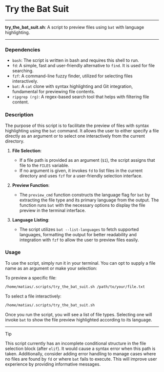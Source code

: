 # Try the Bat Suit

---

**try_the_bat_suit.sh**: A script to preview files using `bat` with language highlighting.

---

### Dependencies

- `bash`: The script is written in bash and requires this shell to run.
- `fd`: A simple, fast and user-friendly alternative to `find`. It is used for file searching.
- `fzf`: A command-line fuzzy finder, utilized for selecting files interactively.
- `bat`: A `cat` clone with syntax highlighting and Git integration, fundamental for previewing file contents.
- `ripgrep (rg)`: A regex-based search tool that helps with filtering file content.

### Description

The purpose of this script is to facilitate the preview of files with syntax highlighting using the `bat` command. It allows the user to either specify a file directly as an argument or to select one interactively from the current directory.

1. **File Selection**:
   - If a file path is provided as an argument (`$1`), the script assigns that file to the `FILES` variable.
   - If no argument is given, it invokes `fd` to list files in the current directory and uses `fzf` for a user-friendly selection interface.

2. **Preview Function**:
   - The `preview_cmd` function constructs the language flag for `bat` by extracting the file type and its primary language from the output. The function runs `bat` with the necessary options to display the file preview in the terminal interface.

3. **Language Listing**:
   - The script utilizes `bat --list-languages` to fetch supported languages, formatting the output for better readability and integration with `fzf` to allow the user to preview files easily.

### Usage

To use the script, simply run it in your terminal. You can opt to supply a file name as an argument or make your selection:

To preview a specific file:
```bash
/home/matias/.scripts/try_the_bat_suit.sh /path/to/your/file.txt
```

To select a file interactively:
```bash
/home/matias/.scripts/try_the_bat_suit.sh
```

Once you run the script, you will see a list of file types. Selecting one will invoke `bat` to show the file preview highlighted according to its language.

---

> [!TIP]
> This script currently has an incomplete conditional structure in the file selection block (after `elif`). It would cause a syntax error when this path is taken. Additionally, consider adding error handling to manage cases where no files are found by `fd` or where `bat` fails to execute. This will improve user experience by providing informative messages.